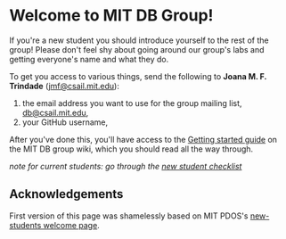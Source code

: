 # Welcome to MIT DB Group!
If you're a new student you should introduce yourself to the rest of the group! Please don't feel shy about going around our group's labs and getting everyone's name and what they do.

To get you access to various things, send the following to **Joana M. F. Trindade** (jmf@csail.mit.edu):

1. the email address you want to use for the group mailing list, <db@csail.mit.edu>,
2. your GitHub username,

After you've done this, you'll have access to the [Getting started guide](https://github.com/mitdbg/wiki/blob/master/new-student-getting-started.md) on the MIT DB group wiki, which you should read all the way through.

_note for current students: go through the [new student checklist](https://github.com/mitdbg/wiki/blob/master/onboarding/new-student-checklist.md)_

## Acknowledgements

First version of this page was shamelessly based on MIT PDOS's [new-students welcome page](https://github.com/mit-pdos/new-students).

